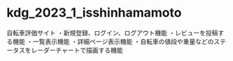 # kdg_2023_1_isshinhamamoto
自転車評価サイト
・新規登録、ログイン、ログアウト機能
・レビューを投稿する機能
・一覧表示機能
・詳細ページ表示機能
・自転車の値段や重量などのステータスをレーダーチャートで描画する機能
